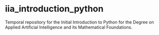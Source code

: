 # iia_introduction_python
Temporal repository for the Initial Introduction to Python for the Degree on Applied Artificial Intelligence and its Mathematical Foundations.
